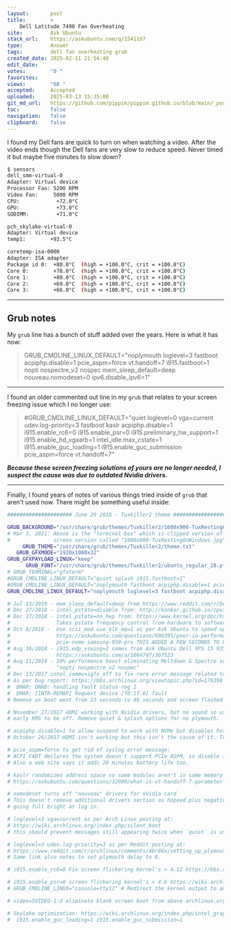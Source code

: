 ```yaml
---
layout:       post
title:        >
    Dell Latitude 7490 Fan Overheating
site:         Ask Ubuntu
stack_url:    https://askubuntu.com/q/1541197
type:         Answer
tags:         dell fan overheating grub
created_date: 2025-02-11 21:54:49
edit_date:    
votes:        "0 "
favorites:    
views:        "68 "
accepted:     Accepted
uploaded:     2025-03-13 15:35:00
git_md_url:   https://github.com/pippim/pippim.github.io/blob/main/_posts/2025/2025-02-11-Dell-Latitude-7490-Fan-Overheating.md
toc:          false
navigation:   false
clipboard:    false
---
```


I found my Dell fans are quick to turn on when watching a video. After the video ends though the Dell fans are very slow to reduce speed. Never timed it but maybe five minutes to slow down? 

``` bash
$ sensors
dell_smm-virtual-0
Adapter: Virtual device
Processor Fan: 5200 RPM
Video Fan:     5000 RPM
CPU:            +72.0°C  
GPU:            +73.0°C  
SODIMM:         +71.0°C  

pch_skylake-virtual-0
Adapter: Virtual device
temp1:        +93.5°C  

coretemp-isa-0000
Adapter: ISA adapter
Package id 0:  +80.0°C  (high = +100.0°C, crit = +100.0°C)
Core 0:        +78.0°C  (high = +100.0°C, crit = +100.0°C)
Core 1:        +80.0°C  (high = +100.0°C, crit = +100.0°C)
Core 2:        +69.0°C  (high = +100.0°C, crit = +100.0°C)
Core 3:        +66.0°C  (high = +100.0°C, crit = +100.0°C)
```

---

## Grub notes

My `grub` line has a bunch of stuff added over the years. Here is what it has now:

> GRUB_CMDLINE_LINUX_DEFAULT="noplymouth loglevel=3 fastboot acpiphp.disable=1 pcie_aspm=force vt.handoff=7 i915.fastboot=1 nopti nospectre_v2 nospec mem_sleep_default=deep nouveau.nomodeset=0 ipv6.disable_ipv6=1"  

---

I found an older commented out line in my `grub` that relates to your screen freezing issue which I no longer use:

> #GRUB_CMDLINE_LINUX_DEFAULT="quiet loglevel=0 vga=current udev.log-priority=3 fastboot kaslr acpiphp.disable=1 i915.enable_rc6=0 i915.enable_psr=0 i915.preliminary_hw_support=1 i915.enable_hd_vgaarb=1 intel_idle.max_cstate=1 i915.enable_guc_loading=1 i915.enable_guc_submission pcie_aspm=force vt.handoff=7"  

***Because these screen freezing solutions of yours are no longer needed, I suspect the cause was due to outdated Nvidia drivers.***

---

Finally, I found years of notes of various things tried inside of `grub` that aren't used now. There might be something useful inside:

``` bash
##################### June 29 2018 - Tuxkiller2 theme ##############################

GRUB_BACKGROUND="/usr/share/grub/themes/Tuxkiller2/1600x900-TuxRestingOnWindowsTB.png"
# Mar 3, 2021: Above is the "terminal box" which is clipped version of full
#              screen version called "1600x900-TuxRestingOnWindows.jpg".
     GRUB_THEME="/usr/share/grub/themes/Tuxkiller2/theme.txt"
   GRUB_GFXMODE="1920x1080x32"
GRUB_GFXPAYLOAD_LINUX="keep"
      GRUB_FONT="/usr/share/grub/themes/Tuxkiller2/ubuntu_regular_28.pf2"
# GRUB_TERMINAL="gfxterm"
#GRUB_CMDLINE_LINUX_DEFAULT="quiet splash i915.fastboot=1"
#GRUB_CMDLINE_LINUX_DEFAULT="noplymouth fastboot acpiphp.disable=1 pcie_aspm=force scsi_mod.use_blk_mq=1 vt.handoff=7 i915.enable_guc_loading=1 i915.enable_guc_submission=1 i915.edp_vswing=2 i915.enable_fbc=1 i915.fastboot=1 nopti nospectre_v2 nospec"
GRUB_CMDLINE_LINUX_DEFAULT="noplymouth loglevel=3 fastboot acpiphp.disable=1 pcie_aspm=force vt.handoff=7 i915.fastboot=1 nopti nospectre_v2 nospec mem_sleep_default=deep nouveau.nomodeset=0 ipv6.disable_ipv6=1"

# Jul 13/2019 - mem_sleep_default=deep from https://www.reddit.com/r/Dell/comments/8b6eci/xp_13_9370_battery_drain_while_suspended/
# Dec 27/2018 - intel_pstate=disable from: http://konkor.github.io/cpufreq/faq/#irqbalance-detected
# Dec 17/2018 - intel_pstate=no_hwp from: https://www.kernel.org/doc/html/v4.12/admin-guide/pm/intel_pstate.html
#               Takes pstate frequency control from hardware to software
# Oct 8/2018 -  Use scsi_mod.use_blk_mq=1 as per Ask Ubuntu to speed up NVMe:
#               https://askubuntu.com/questions/698395/poor-io-performance-
#               pcie-nvme-samsung-950-pro THIS ADDED A FEW SECONDS TO USERSPACE
# Aug 16/2018 - i915.edp_vswing=2 comes from Ask Ubuntu Dell XPS 15 9350 screen flickering:
#               https://askubuntu.com/a/1064747/307523
# Aug 11/2018 - 10% performance boost eliminating Meltdown & Spectre support:
#               "nopti nospectre_v2 nospec"
# Dec 13/2017 intel_iommu=igfx_off to fix rare error message related to virtualization which isn't used now.
# As per bug report: https://bbs.archlinux.org/viewtopic.php?id=176398 :
#  DMAR: DRHD: handling fault status reg 2
#  DMAR: [INTR-REMAP] Request device [f0:1f.0] fault
# Remove as boot went from 23 seconds to 46 seconds and screen flashed more

# November 27/2017 HDMI working with Nvidia drivers, but no sound so use hdmi-audio.service which requires
# early KMS to be off. Remove quiet & splash options for no plymouth.

# acpiphp.disable=1 to allow suspend to work with NVMe but disables hot plug.
# October 26/2017 HDMI isn't working but this isn't the cause of it. Try to update i915 drivers.

# pcie_aspm=force to get rid of syslog error message:
# ACPI FADT declares the system doesn't support PCIe ASPM, so disable it
# Also a web site says it adds 20 minutes battery life too.

# kaslr randomizes address space so same modules aren't in same memory location each boot.
# https://askubuntu.com/questions/32999/what-is-vt-handoff-7-parameter-in-grub-cfg

# nomodeset turns off "nouveau" drivers for nVidia card
# This doesn't remove additional drivers section as hopeed plus negative effect of screen
# going full bright at log in.

# loglevel=3 vga=current as per Arch Linux posting at:
# https://wiki.archlinux.org/index.php/silent_boot
# this should prevent messages still appearing twice when `quiet` is used.

# loglevel=3 udev.log-priority=3 as per Reddit posting at:
# https://www.reddit.com/r/archlinux/comments/4br86x/setting_up_plymouth_efi_framebuffer/d1briv2/
# Same link also notes to set plymouth delay to 0.

# i915.enable_rc6=0 Fix screen flickering Kernel's > 4.12 https://bbs.archlinux.org/viewtopic.php?id=211399

# i915.enable_psr=0 screen flickering kernel's > 4.6 https://wiki.archlinux.org/index.php/intel_graphics#Skylake_support
# GRUB_CMDLINE_LINUX="console=tty12" # Redirect the kernel output to another tty

# video=SVIDEO-1:d eliminate blank screen boot from above archlinux.org link.

# Skylake optimization: https://wiki.archlinux.org/index.php/intel_graphics
#  i915.enable_guc_loading=1 i915.enable_guc_submission=1
```


